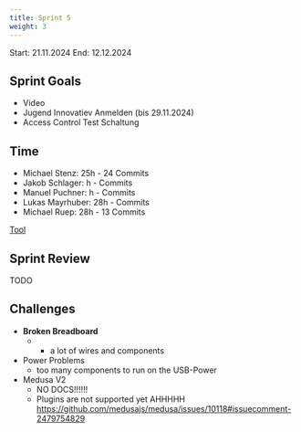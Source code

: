 ```yaml
---
title: Sprint 5
weight: 3
---
```


<title>{{.Title}}</title>

Start: 21.11.2024
End: 12.12.2024

## Sprint Goals
- Video
- Jugend Innovatiev Anmelden (bis 29.11.2024)
- Access Control Test Schaltung

## Time
- Michael Stenz: 25h - 24 Commits
- Jakob Schlager: h - Commits
- Manuel Puchner: h - Commits
- Lukas Mayrhuber: 28h - Commits
- Michael Ruep: 28h - 13 Commits
  
[Tool](https://timetracking.websters.at)

## Sprint Review
TODO


## Challenges
- **Broken Breadboard**
  - + a lot of wires and components
- Power Problems
  - too many components to run on the USB-Power
- Medusa V2
  - NO DOCS!!!!!!
  - Plugins are not supported yet AHHHHH https://github.com/medusajs/medusa/issues/10118#issuecomment-2479754829

